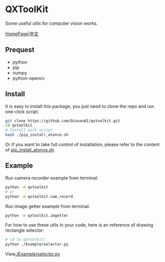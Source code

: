 # QXToolKit

Some useful utils for computer vision works.

[HomePage](https://github.com/QixuanAI/qxtoolkit)|[中文](https://github.com/QixuanAI/qxtoolkit/blob/master/README_CN.md)

## Prequest

* python
* pip
* numpy
* python-opencv


## Install

It is easy to install this package, you just need to clone the repo and run one-click script.
```bash
git clone https://github.com/QixuanAI/qxtoolkit.git
cd qxtoolkit
# Install with script
bash ./pip_install_atonce.sh
```
Or if you want to take full control of installation, please refer to the content of [pip_install_atonce.sh](https://github.com/QixuanAI/qxtoolkit/blob/master/pip_install_atonce.sh).

## Example

Run camera recorder example from terminal:
```bash
python -m qxtoolkit
# or
python -m qxtoolkit.cam_record
```

Run image getter example from terminal:
```bash
python -m qxtoolkit.imgetter
```

For how to use these utils in your code, here is an reference of drawing rectangle selector:
```bash
# cd to qxtoolkit/
python ./Example/selector.py
```
View[./Example/selector.py](https://github.com/QixuanAI/qxtoolkit/blob/master/Example/selector.py)